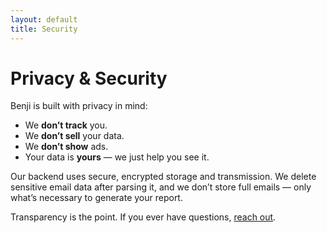 ```yaml
---
layout: default
title: Security
---
```


# Privacy & Security

Benji is built with privacy in mind:

- We **don’t track** you.
- We **don’t sell** your data.
- We **don’t show** ads.
- Your data is **yours** — we just help you see it.

Our backend uses secure, encrypted storage and transmission. We delete sensitive email data after parsing it, and we don’t store full emails — only what’s necessary to generate your report.

Transparency is the point. If you ever have questions, [reach out](mailto:hello@dailybenji.com).
